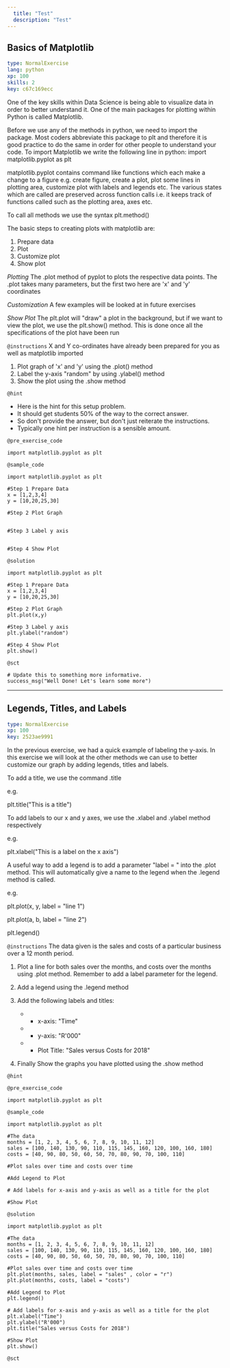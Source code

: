 ```yaml
---
  title: "Test"
  description: "Test"
---
```


## Basics of Matplotlib

```yaml
type: NormalExercise 
lang: python
xp: 100 
skills: 2
key: c67c169ecc   
```


One of the key skills within Data Science is being able to visualize data in order to better understand it. One of the main packages for plotting within Python is called Matplotlib.

Before we use any of the methods in python, we need to import the package.
Most coders abbreviate this package to plt and therefore it is good practice to do the same in order for other people to understand your code.
To import Matplotlib we write the following line in python:
import matplotlib.pyplot as plt

matplotlib.pyplot contains command like functions which each make a change to a figure e.g. create figure, create a plot, plot some lines in plotting area, customize plot with labels and legends etc. 
The various states which are called are preserved across function calls i.e.  it keeps track of functions called such as the plotting area, axes etc.

To call all methods we use the syntax plt.method()

The basic steps to creating plots with matplotlib are:              

1. Prepare data 
2.  Plot
3.  Customize plot 
4. Show plot 

_Plotting_
The .plot method of pyplot to plots the respective data points. 
The .plot takes many parameters, but the first two here are 'x' and 'y' coordinates

_Customization_
A few examples will be looked at in future exercises

_Show Plot_
The plt.plot will "draw"  a plot in the background, but  if we want to view the plot, we use the plt.show() method.
This is done once all the specifications of the plot have been run


`@instructions`
X and Y co-ordinates have already been prepared for you as well as matplotlib imported

1. Plot graph of 'x' and 'y'  using the .plot() method
2.  Label the y-axis "random"  by using .ylabel() method
3. Show the plot using the .show method

`@hint`
- Here is the hint for this setup problem. 
- It should get students 50% of the way to the correct answer.
- So don't provide the answer, but don't just reiterate the instructions.
- Typically one hint per instruction is a sensible amount.

`@pre_exercise_code`

```{python}
import matplotlib.pyplot as plt
```

`@sample_code`

```{python}
import matplotlib.pyplot as plt

#Step 1 Prepare Data
x = [1,2,3,4]
y = [10,20,25,30]

#Step 2 Plot Graph


#Step 3 Label y axis 


#Step 4 Show Plot
```

`@solution`

```{python}
import matplotlib.pyplot as plt

#Step 1 Prepare Data
x = [1,2,3,4]
y = [10,20,25,30]

#Step 2 Plot Graph
plt.plot(x,y)

#Step 3 Label y axis 
plt.ylabel("random")

#Step 4 Show Plot
plt.show()
```

`@sct`

```{python}
# Update this to something more informative.
success_msg("Well Done! Let's learn some more")
```

---

## Legends, Titles, and Labels 

```yaml
type: NormalExercise 
xp: 100 
key: 2523ae9991   
```


In the previous exercise, we had a quick example of labeling the y-axis.
In this exercise we will look at the other methods we can use to better customize our graph by adding legends, titles and labels.

To add a title, we use the command .title

 e.g. 

plt.title("This is a title")

To add labels to our x and y axes, we use the .xlabel and .ylabel method respectively

e.g.

plt.xlabel("This is a label on the x axis")

A useful way to add a legend is to add a parameter "label = " into the .plot method.
This will automatically give a name to the legend when the .legend method is called.

e.g.

plt.plot(x,  y, label = "line 1")

plt.plot(a,  b, label = "line 2")

plt.legend()


`@instructions`
The data given is the sales and costs of a particular business over a 12 month period.

1) Plot a line for both sales over the months, and costs over the months using .plot method. Remember to add a label parameter for the legend.

2) Add a legend using the .legend method

3) Add the following labels and titles:
      - - x-axis: "Time"
      - - y-axis: "R'000"
      - - Plot Title: "Sales versus Costs for 2018"

4) Finally Show the graphs you have plotted using the .show method

`@hint`


`@pre_exercise_code`

```{python}
import matplotlib.pyplot as plt
```

`@sample_code`

```{python}
import matplotlib.pyplot as plt

#The data
months = [1, 2, 3, 4, 5, 6, 7, 8, 9, 10, 11, 12]
sales = [100, 140, 130, 90, 110, 115, 145, 160, 120, 100, 160, 180]
costs = [40, 90, 80, 50, 60, 50, 70, 80, 90, 70, 100, 110]

#Plot sales over time and costs over time

#Add Legend to Plot

# Add labels for x-axis and y-axis as well as a title for the plot

#Show Plot 

```

`@solution`

```{python}
import matplotlib.pyplot as plt

#The data
months = [1, 2, 3, 4, 5, 6, 7, 8, 9, 10, 11, 12]
sales = [100, 140, 130, 90, 110, 115, 145, 160, 120, 100, 160, 180]
costs = [40, 90, 80, 50, 60, 50, 70, 80, 90, 70, 100, 110]

#Plot sales over time and costs over time
plt.plot(months, sales, label = "sales" , color = "r")
plt.plot(months, costs, label = "costs")

#Add Legend to Plot
plt.legend()

# Add labels for x-axis and y-axis as well as a title for the plot
plt.xlabel("Time")
plt.ylabel("R'000")
plt.title("Sales versus Costs for 2018")

#Show Plot 
plt.show()
```

`@sct`

```{python}

```

